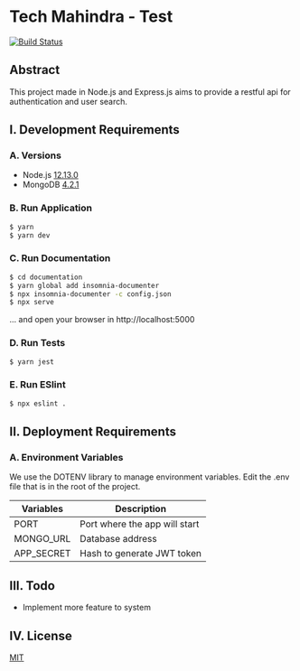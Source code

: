 # Tech Mahindra - Test #
[![Build Status](https://travis-ci.org/joemccann/dillinger.svg?branch=master)](https://travis-ci.org/joemccann/dillinger)

## Abstract ##
This project made in Node.js and Express.js aims to provide a restful api for authentication and user search.

## I. Development Requirements ##

### A. Versions ###
 - Node.js [12.13.0](https://nodejs.org/en/download/)
 - MongoDB [4.2.1](https://docs.mongodb.com/manual/administration/install-community/)

### B. Run Application ###
```bash
$ yarn
$ yarn dev
```

### C. Run Documentation ###
```bash
$ cd documentation
$ yarn global add insomnia-documenter
$ npx insomnia-documenter -c config.json 
$ npx serve
```
... and open your browser in http://localhost:5000 

### D. Run Tests ###
```bash
$ yarn jest
```

### E. Run ESlint ###
```bash
$ npx eslint .
```

## II. Deployment Requirements ##

### A. Environment Variables ###
 We use the DOTENV library to manage environment variables. Edit the .env file that is in the root of the project.
 
| Variables | Description |
|-----------|-------------|
| PORT | Port where the app will start |
| MONGO_URL | Database address |
| APP_SECRET | Hash to generate JWT token |

## III. Todo ##
 - Implement more feature to system

## IV. License ##
[MIT](LICENSE)

